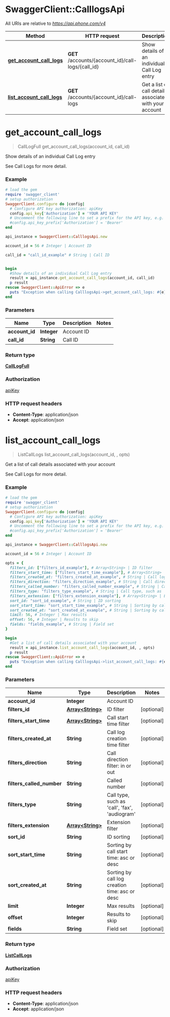 # SwaggerClient::CalllogsApi

All URIs are relative to *https://api.phone.com/v4*

Method | HTTP request | Description
------------- | ------------- | -------------
[**get_account_call_logs**](CalllogsApi.md#get_account_call_logs) | **GET** /accounts/{account_id}/call-logs/{call_id} | Show details of an individual Call Log entry
[**list_account_call_logs**](CalllogsApi.md#list_account_call_logs) | **GET** /accounts/{account_id}/call-logs | Get a list of call details associated with your account


# **get_account_call_logs**
> CallLogFull get_account_call_logs(account_id, call_id)

Show details of an individual Call Log entry

See Call Logs for more detail.

### Example
```ruby
# load the gem
require 'swagger_client'
# setup authorization
SwaggerClient.configure do |config|
  # Configure API key authorization: apiKey
  config.api_key['Authorization'] = 'YOUR API KEY'
  # Uncomment the following line to set a prefix for the API key, e.g. 'Bearer' (defaults to nil)
  #config.api_key_prefix['Authorization'] = 'Bearer'
end

api_instance = SwaggerClient::CalllogsApi.new

account_id = 56 # Integer | Account ID

call_id = "call_id_example" # String | Call ID


begin
  #Show details of an individual Call Log entry
  result = api_instance.get_account_call_logs(account_id, call_id)
  p result
rescue SwaggerClient::ApiError => e
  puts "Exception when calling CalllogsApi->get_account_call_logs: #{e}"
end
```

### Parameters

Name | Type | Description  | Notes
------------- | ------------- | ------------- | -------------
 **account_id** | **Integer**| Account ID | 
 **call_id** | **String**| Call ID | 

### Return type

[**CallLogFull**](CallLogFull.md)

### Authorization

[apiKey](../README.md#apiKey)

### HTTP request headers

 - **Content-Type**: application/json
 - **Accept**: application/json



# **list_account_call_logs**
> ListCallLogs list_account_call_logs(account_id, , opts)

Get a list of call details associated with your account

See Call Logs for more detail.

### Example
```ruby
# load the gem
require 'swagger_client'
# setup authorization
SwaggerClient.configure do |config|
  # Configure API key authorization: apiKey
  config.api_key['Authorization'] = 'YOUR API KEY'
  # Uncomment the following line to set a prefix for the API key, e.g. 'Bearer' (defaults to nil)
  #config.api_key_prefix['Authorization'] = 'Bearer'
end

api_instance = SwaggerClient::CalllogsApi.new

account_id = 56 # Integer | Account ID

opts = { 
  filters_id: ["filters_id_example"], # Array<String> | ID filter
  filters_start_time: ["filters_start_time_example"], # Array<String> | Call start time filter
  filters_created_at: "filters_created_at_example", # String | Call log creation time filter
  filters_direction: "filters_direction_example", # String | Call direction filter: in or out
  filters_called_number: "filters_called_number_example", # String | Called number
  filters_type: "filters_type_example", # String | Call type, such as 'call', 'fax', 'audiogram'
  filters_extension: ["filters_extension_example"], # Array<String> | Extension filter
  sort_id: "sort_id_example", # String | ID sorting
  sort_start_time: "sort_start_time_example", # String | Sorting by call start time: asc or desc
  sort_created_at: "sort_created_at_example", # String | Sorting by call log creation time: asc or desc
  limit: 56, # Integer | Max results
  offset: 56, # Integer | Results to skip
  fields: "fields_example", # String | Field set
}

begin
  #Get a list of call details associated with your account
  result = api_instance.list_account_call_logs(account_id, , opts)
  p result
rescue SwaggerClient::ApiError => e
  puts "Exception when calling CalllogsApi->list_account_call_logs: #{e}"
end
```

### Parameters

Name | Type | Description  | Notes
------------- | ------------- | ------------- | -------------
 **account_id** | **Integer**| Account ID | 
 **filters_id** | [**Array&lt;String&gt;**](String.md)| ID filter | [optional] 
 **filters_start_time** | [**Array&lt;String&gt;**](String.md)| Call start time filter | [optional] 
 **filters_created_at** | **String**| Call log creation time filter | [optional] 
 **filters_direction** | **String**| Call direction filter: in or out | [optional] 
 **filters_called_number** | **String**| Called number | [optional] 
 **filters_type** | **String**| Call type, such as &#39;call&#39;, &#39;fax&#39;, &#39;audiogram&#39; | [optional] 
 **filters_extension** | [**Array&lt;String&gt;**](String.md)| Extension filter | [optional] 
 **sort_id** | **String**| ID sorting | [optional] 
 **sort_start_time** | **String**| Sorting by call start time: asc or desc | [optional] 
 **sort_created_at** | **String**| Sorting by call log creation time: asc or desc | [optional] 
 **limit** | **Integer**| Max results | [optional] 
 **offset** | **Integer**| Results to skip | [optional] 
 **fields** | **String**| Field set | [optional] 

### Return type

[**ListCallLogs**](ListCallLogs.md)

### Authorization

[apiKey](../README.md#apiKey)

### HTTP request headers

 - **Content-Type**: application/json
 - **Accept**: application/json




